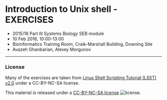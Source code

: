 # Introduction to Unix shell - EXERCISES

* 2015/16 Part III Systems Biology SEB module
* 10 Feb 2016, 10:00-13:00
* Bioinformatics Training Room, Craik-Marshall Building, Downing Site
* Avazeh Ghanbarian, Alexey Morgunov


---
### License

Many of the exercises are taken from [Linux Shell Scripting Tutorial (LSST) v2.0](https://bash.cyberciti.biz/guide/Main_Page) under a CC-BY-NC-SA license.

This material is released under a
[CC-BY-NC-SA license](https://creativecommons.org/licenses/by-nc-sa/4.0/) ![license](https://licensebuttons.net/l/by-nc-sa/3.0/88x31.png).
